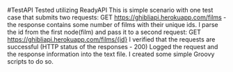  #TestAPI
Tested utilizing ReadyAPI
This is simple scenario with one test case that submits two requests:
GET https://ghibliapi.herokuapp.com/films - the response contains some number of films with their unique ids. I parse the id from the first node(film) and pass it to a second request:
GET https://ghibliapi.herokuapp.com/films/{id}
I verified that the requests are successful (HTTP status of the responses - 200)
Logged the request and the response information into the text file. I created some simple Groovy scripts to do so.

